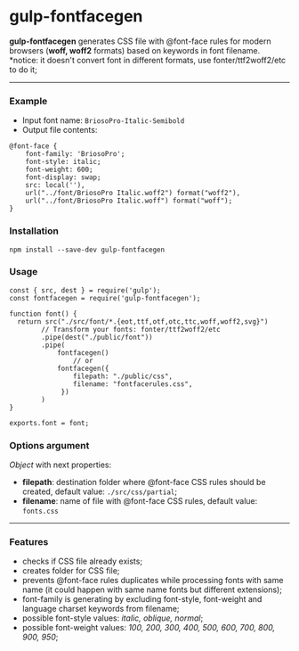 ﻿# gulp-fontfacegen

**gulp-fontfacegen** generates CSS file with @font-face rules for modern browsers (**woff, woff2** formats) based on keywords in font filename.
\*notice: it doesn't convert font in different formats, use fonter/ttf2woff2/etc to do it;

---

### Example

- Input font name: `BriosoPro-Italic-Semibold`
- Output file contents:

```
@font-face {
	font-family: 'BriosoPro';
	font-style: italic;
	font-weight: 600;
	font-display: swap;
	src: local(''),
	url("../font/BriosoPro Italic.woff2") format("woff2"),
	url("../font/BriosoPro Italic.woff") format("woff");
}
```

### Installation

`npm install --save-dev gulp-fontfacegen`

### Usage

```
const { src, dest } = require('gulp');
const fontfacegen = require('gulp-fontfacegen');

function font() {
  return src("./src/font/*.{eot,ttf,otf,otc,ttc,woff,woff2,svg}")
        // Transform your fonts: fonter/ttf2woff2/etc
        .pipe(dest("./public/font"))
        .pipe(
            fontfacegen()
                // or
            fontfacegen({
                filepath: "./public/css",
                filename: "fontfacerules.css",
             })
        )
}

exports.font = font;
```

### Options argument

_Object_ with next properties:

- **filepath**: destination folder where @font-face CSS rules should be created, default value: `./src/css/partial`;
- **filename**: name of file with @font-face CSS rules, default value: `fonts.css`

---

### Features

- checks if CSS file already exists;
- creates folder for CSS file;
- prevents @font-face rules duplicates while processing fonts with same name (it could happen with same name fonts but different extensions);
- font-family is generating by excluding font-style, font-weight and language charset keywords from filename;
- possible font-style values: _italic, oblique, normal_;
- possible font-weight values: _100, 200, 300, 400, 500, 600, 700, 800, 900, 950_;
